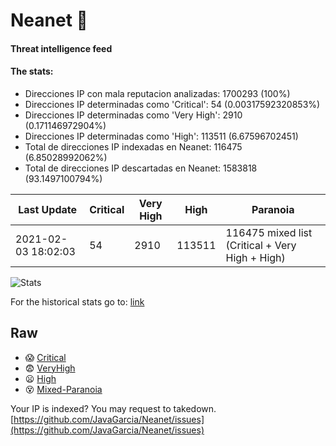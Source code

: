 # Neanet :hocho:
#### Threat intelligence feed
#### The stats:

- Direcciones IP con mala reputacion analizadas: 1700293 (100%)
- Direcciones IP determinadas como 'Critical':  54 (0.00317592320853%)
- Direcciones IP determinadas como 'Very High':  2910 (0.171146972904%)
- Direcciones IP determinadas como 'High':  113511 (6.67596702451)
- Total de direcciones IP indexadas en Neanet:  116475 (6.85028992062%)
- Total de direcciones IP descartadas en Neanet:  1583818 (93.1497100794%)

| Last Update | Critical | Very High | High | Paranoia |
| --- | --- | --- | --- | --- |
| 2021-02-03 18:02:03 | 54 | 2910 | 113511 | 116475 mixed list (Critical + Very High + High)|

![Stats](https://docs.google.com/spreadsheets/d/e/2PACX-1vSnaNMIXVabIpDJjufMlzH7poXnshF3mgd8Is1g9ytUEzVsP5my4Trn8f-xkoLLQ38xpL3HtmUexLo6/pubchart?oid=501124687&format=image)

For the historical stats go to: [link](/stats.csv)
## Raw
- :scream: [Critical](https://raw.githubusercontent.com/JavaGarcia/Neanet/master/blacklists/neanet_critical.txt)
- :fearful: [VeryHigh](https://raw.githubusercontent.com/JavaGarcia/Neanet/master/blacklists/neanet_veryHigh.txtt)
- :frowning: [High](https://raw.githubusercontent.com/JavaGarcia/Neanet/master/blacklists/neanet_high.txt)
- :dizzy_face: [Mixed-Paranoia](https://raw.githubusercontent.com/JavaGarcia/Neanet/master/blacklists/neanet_all.txt)


Your IP is indexed? You may request to takedown. [https://github.com/JavaGarcia/Neanet/issues](https://github.com/JavaGarcia/Neanet/issues)
































































































































































































































































































































































































































































































































































































































































































































































































































































































































































































































































































































































































































































































































































































































































































































































































































































































































































































































































































































































































































































































































































































































































































































































































































































































































































































































































































































































































































































































































































































































































































































































































































































































































































































































































































































































































































































































































































































































































































































































































































































































